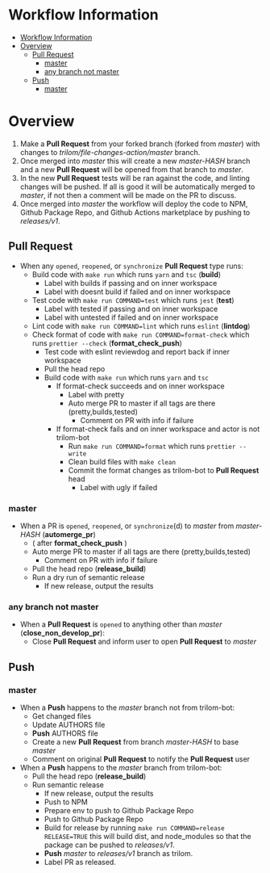 
# Workflow Information

- [Workflow Information](#workflow-information)
- [Overview](#overview)
  - [Pull Request](#pull-request)
    - [master](#master)
    - [any branch not master](#any-branch-not-master)
  - [Push](#push)
    - [master](#master-1)

# Overview

1. Make a **Pull Request** from your forked branch (forked from _master_) with changes to _trilom/file-changes-action/master_ branch.
2. Once merged into _master_ this will create a new _master-HASH_ branch and a new **Pull Request** will be opened from that branch to _master_.
3. In the new **Pull Request** tests will be ran against the code, and linting changes will be pushed.  If all is good it will be automatically merged to _master_, if not then a comment will be made on the PR to discuss.
4. Once merged into _master_ the workflow will deploy the code to NPM, Github Package Repo, and Github Actions marketplace by pushing to _releases/v1_.

## Pull Request

- When any `opened`, `reopened`, or `synchronize` **Pull Request** type runs:
  - Build code with `make run` which runs `yarn` and `tsc` (**build**)
    - Label with builds if passing and on inner workspace
    - Label with doesnt build if failed and on inner workspace
  - Test code with `make run COMMAND=test` which runs `jest` (**test**)
    - Label with tested if passing and on inner workspace
    - Label with untested if failed and on inner workspace
  - Lint code with `make run COMMAND=lint` which runs `eslint` (**lintdog**)
  - Check format of code with `make run COMMAND=format-check` which runs `prettier --check` (**format_check_push**)
    - Test code with eslint reviewdog and report back if inner workspace
    - Pull the head repo
    - Build code with `make run` which runs `yarn` and `tsc`
      - If format-check succeeds and on inner workspace
        - Label with pretty
        - Auto merge PR to master if all tags are there (pretty,builds,tested)
          - Comment on PR with info if failure
      - If format-check fails and on inner workspace and actor is not trilom-bot
        - Run `make run COMMAND=format` which runs `prettier --write`
        - Clean build files with `make clean`
        - Commit the format changes as trilom-bot to **Pull Request** head
          - Label with ugly if failed

### master

- When a PR is `opened`, `reopened`, or `synchronize`(d) to _master_ from _master-HASH_ (**automerge_pr**)
  - ( after **format_check_push** )
  - Auto merge PR to master if all tags are there (pretty,builds,tested)
    - Comment on PR with info if failure
  - Pull the head repo (**release_build**)
  - Run a dry run of semantic release
    - If new release, output the results

### any branch not master

- When a **Pull Request** is `opened` to anything other than _master_ (**close_non_develop_pr**):
  - Close **Pull Request** and inform user to open **Pull Request** to _master_

## Push

### master

- When a **Push** happens to the _master_ branch not from trilom-bot:
  - Get changed files
  - Update AUTHORS file
  - **Push** AUTHORS file
  - Create a new **Pull Request** from branch _master-HASH_ to base _master_
  - Comment on original **Pull Request** to notify the **Pull Request** user
- When a **Push** happens to the _master_ branch from trilom-bot:
  - Pull the head repo (**release_build**)
  - Run semantic release
    - If new release, output the results
    - Push to NPM
    - Prepare env to push to Github Package Repo
    - Push to Github Package Repo
    - Build for release by running `make run COMMAND=release RELEASE=TRUE` this will build dist, and node_modules so that the package can be pushed to _releases/v1_.
    - **Push** _master_ to _releases/v1_ branch as trilom.
    - Label PR as released.
